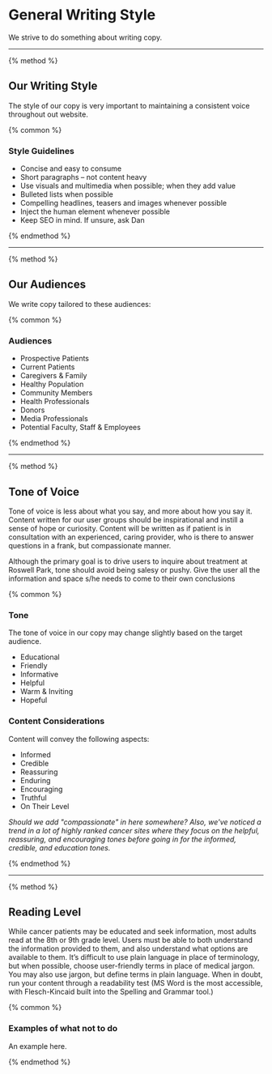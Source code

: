 # General Writing Style

We strive to do something about writing copy.

-----

{% method %}

## Our Writing Style

The style of our copy is very important to maintaining a consistent voice throughout out website.

{% common %}

### Style Guidelines

- Concise and easy to consume
- Short paragraphs – not content heavy
- Use visuals and multimedia when possible; when they add value
- Bulleted lists when possible
- Compelling headlines, teasers and images whenever possible
- Inject the human element whenever possible
- Keep SEO in mind. If unsure, ask Dan

{% endmethod %}

-----

{% method %}

## Our Audiences

We write copy tailored to these audiences:

{% common %}

### Audiences

- Prospective Patients
- Current Patients
- Caregivers &amp; Family
- Healthy Population
- Community Members
- Health Professionals
- Donors
- Media Professionals
- Potential Faculty, Staff &amp; Employees

{% endmethod %}

-----

{% method %}

## Tone of Voice

Tone of voice is less about what you say, and more about how you say it. Content written for our user groups should be inspirational and instill a sense of hope or curiosity. Content will be written as if patient is in consultation with an experienced, caring provider, who is there to answer questions in a frank, but compassionate manner.

Although the primary goal is to drive users to inquire about treatment at Roswell Park, tone should avoid being salesy or pushy. Give the user all the information and space s/he needs to come to their own conclusions

{% common %}

### Tone

The tone of voice in our copy may change slightly based on the target audience.
- Educational
- Friendly
- Informative
- Helpful
- Warm &amp; Inviting
- Hopeful

### Content Considerations

Content will convey the following aspects:
- Informed
- Credible
- Reassuring
- Enduring
- Encouraging
- Truthful
- On Their Level

_Should we add "compassionate" in here somewhere? Also, we've noticed a trend in a lot of highly ranked cancer sites where they focus on the helpful, reassuring, and encouraging tones before going in for the informed, credible, and education tones._

{% endmethod %}

-----

{% method %}

## Reading Level
While cancer patients may be educated and seek information, most adults read at the 8th or 9th grade level. Users must be able to both understand the information provided to them, and also understand what options are available to them. It’s difficult to use plain language in place of terminology, but when possible, choose user-friendly terms in place of medical jargon. You may also use jargon, but define terms in plain language. When in doubt, run your content through a readability test (MS Word is the most accessible, with Flesch-Kincaid built into the Spelling and Grammar tool.)

{% common %}

### Examples of what not to do

An example here.

{% endmethod %}